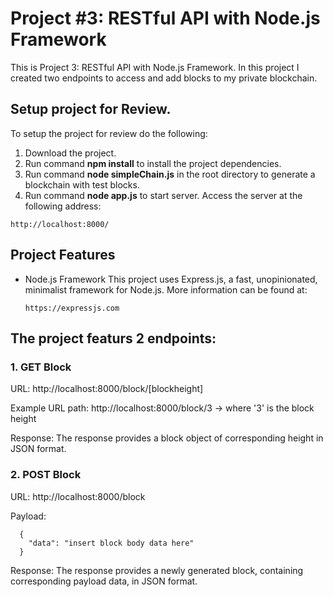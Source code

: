 # Project #3: RESTful API with Node.js Framework
This is Project 3: RESTful API with Node.js Framework. In this project I created two endpoints to access and add blocks to my private blockchain.

## Setup project for Review.

To setup the project for review do the following:
1. Download the project.
2. Run command __npm install__ to install the project dependencies.
3. Run command __node simpleChain.js__ in the root directory to generate a blockchain with test blocks.
4. Run command __node app.js__ to start server. Access the server at the following address:
````
http://localhost:8000/
````

## Project Features

* Node.js Framework
  This project uses Express.js, a fast, unopinionated, minimalist framework for Node.js. More information can be found at: 
  ````
  https://expressjs.com
  ````

## The project featurs 2 endpoints:

### 1. GET Block
URL:
  http://localhost:8000/block/[blockheight]

Example URL path:
  http://localhost:8000/block/3 -> where '3' is the block height

Response:
  The response provides a block object of corresponding height in JSON format.

### 2. POST Block
  URL:
    http://localhost:8000/block

  Payload:
  ````
    {
      "data": "insert block body data here"
    }
  ````
  Response:
    The response provides a newly generated block, containing corresponding payload data, in JSON format.



